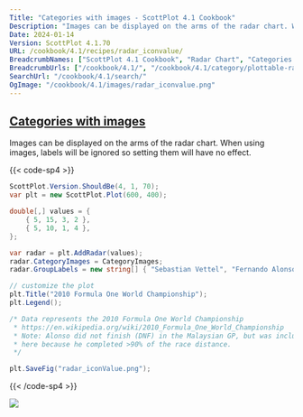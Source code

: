 ```yaml
---
Title: "Categories with images - ScottPlot 4.1 Cookbook"
Description: "Images can be displayed on the arms of the radar chart. When using images, labels will be ignored so setting them will have no effect."
Date: 2024-01-14
Version: ScottPlot 4.1.70
URL: /cookbook/4.1/recipes/radar_iconvalue/
BreadcrumbNames: ["ScottPlot 4.1 Cookbook", "Radar Chart", "Categories with images"]
BreadcrumbUrls: ["/cookbook/4.1/", "/cookbook/4.1/category/plottable-radar", "/cookbook/4.1/recipes/radar_iconvalue/"]
SearchUrl: "/cookbook/4.1/search/"
OgImage: "/cookbook/4.1/images/radar_iconvalue.png"
---
```


<h2><a id='categories-with-images' href='/cookbook/4.1/recipes/radar_iconvalue/'>Categories with images</a></h2>

Images can be displayed on the arms of the radar chart. When using images, labels will be ignored so setting them will have no effect.

{{< code-sp4 >}}

```cs
ScottPlot.Version.ShouldBe(4, 1, 70);
var plt = new ScottPlot.Plot(600, 400);

double[,] values = {
    { 5, 15, 3, 2 },
    { 5, 10, 1, 4 },
};

var radar = plt.AddRadar(values);
radar.CategoryImages = CategoryImages;
radar.GroupLabels = new string[] { "Sebastian Vettel", "Fernando Alonso" };

// customize the plot
plt.Title("2010 Formula One World Championship");
plt.Legend();

/* Data represents the 2010 Formula One World Championship
 * https://en.wikipedia.org/wiki/2010_Formula_One_World_Championship
 * Note: Alonso did not finish (DNF) in the Malaysian GP, but was included 
 * here because he completed >90% of the race distance.
 */

plt.SaveFig("radar_iconValue.png");
```

{{< /code-sp4 >}}

<img src='../../images/radar_iconvalue.png' class='d-block mx-auto my-5' />


